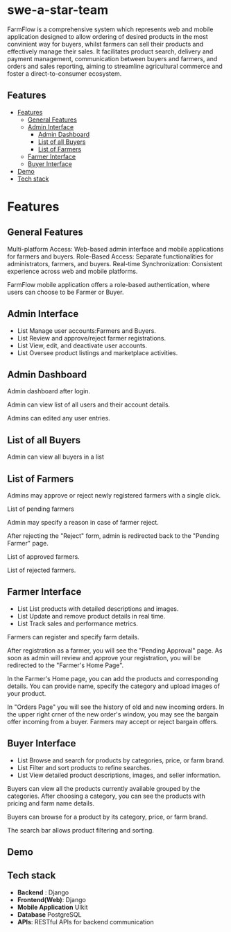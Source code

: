 # swe-a-star-team

FarmFlow is a comprehensive system which represents web and mobile application designed to allow ordering of desired products in the most convinient way for buyers, whilst farmers can sell their products and effectively manage their sales. It facilitates product search, delivery and payment management, communication between buyers and farmers, and orders and sales reporting, aiming to streamline agricultural commerce and foster a direct-to-consumer ecosystem.

## Features

- [Features](#features)
  - [General Features](#General-features)
  - [Admin Interface](#Admin-intergace)
    - [Admin Dashboard](#Admin-dashboard)
    - [List of all Buyers](#List-of-all-buyers)
    - [List of Farmers](#List-of-farmers)
  - [Farmer Interface](#Farmer-interface)
  - [Buyer Interface](#Buyer-interface)
- [Demo](#demo)
- [Tech stack](#tech-stack)
  
# Features
## General Features
Multi-platform Access: Web-based admin interface and mobile applications for farmers and buyers.
Role-Based Access: Separate functionalities for administrators, farmers, and buyers.
Real-time Synchronization: Consistent experience across web and mobile platforms.

FarmFlow mobile application offers a role-based authentication, where users can choose to be Farmer or Buyer.

## Admin Interface
* List Manage user accounts:Farmers and Buyers.
* List Review and approve/reject farmer registrations.
* List View, edit, and deactivate user accounts.
* List Oversee product listings and marketplace activities.

## Admin Dashboard

Admin dashboard after login.

Admin can view list of all users and their account details.

Admins can edited any user entries.

## List of all Buyers

Admin can view all buyers in a list

## List of Farmers

Admins may approve or reject newly registered farmers with a single click.

List of pending farmers

Admin may specify a reason in case of farmer reject.

After rejecting the "Reject" form, admin is redirected back to the "Pending Farmer" page.

List of approved farmers.

List of rejected farmers.

## Farmer Interface

* List List products with detailed descriptions and images.
* List Update and remove product details in real time.
* List Track sales and performance metrics.

Farmers can register and specify farm details.

After registration as a farmer, you will see the "Pending Approval" page. As soon as admin will review and approve your registration, you will be redirected to the "Farmer's Home Page".

In the Farmer's Home page, you can add the products and corresponding details. You can provide name, specify the category and upload images of your product.

In "Orders Page" you will see the history of old and new incoming orders. In the upper right crner of the new order's window, you may see the bargain offer incoming from a buyer. Farmers may accept or reject bargain offers.

## Buyer Interface

* List Browse and search for products by categories, price, or farm brand.
* List Filter and sort products to refine searches.
* List View detailed product descriptions, images, and seller information.

Buyers can view all the products currently available grouped by the categories. After choosing a category, you can see the products with pricing and farm name details.

Buyers can browse for a product by its category, price, or farm brand.

The search bar allows product filtering and sorting.

## Demo



## Tech stack

- **Backend** : Django
- **Frontend(Web)**: Django 
- **Mobile Application** UIkit
- **Database** PostgreSQL
- **APIs**: RESTful APIs for backend communication
